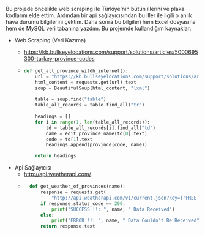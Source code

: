 ﻿Bu projede öncelikle web scraping ile Türkiye'nin bütün illerini ve plaka kodlarını elde ettim. Ardından bir api sağlayıcısından bu iller ile ilgili o anlık hava durumu bilgilerini çektim. Daha sonra bu bilgileri hem Excel dosyasına hem de MySQL veri tabanına yazdım. 
Bu projemde kullandığım kaynaklar:
- Web Scraping (Veri Kazıma)
	- https://kb.bullseyelocations.com/support/solutions/articles/5000695300-turkey-province-codes

	-	```python
		def get_all_province_witdh_internet():  
		    url = "https://kb.bullseyelocations.com/support/solutions/articles/5000695300-turkey-province-codes"
			html_content = requests.get(url).text  
			soup = BeautifulSoup(html_content, "lxml")  
			  
			table = soup.find("table")  
			table_all_records = table.find_all("tr")  
			  
			headings = []
			for i in range(1, len(table_all_records)):  
			    td = table_all_records[i].find_all("td")  
			    name = edit_province_name(td[0].text)  
			    code = td[1].text  
			    headings.append(province(code, name))  
  
			return headings
		```
- Api Sağlayıcısı
	- http://api.weatherapi.com/
	- ```python
		def get_weather_of_provinces(name):  
		    response = requests.get(  
		        "http://api.weatherapi.com/v1/current.json?key={'FREE private key for each user'}&q=" + str(name))  
		    if response.status_code == 200:  
		        print("SUCCESS !!: ", name, " Data Received")  
		    else:  
		        print("ERROR !!: ", name, " Data Couldn't Be Received")  
		    return response.text
		```
		

